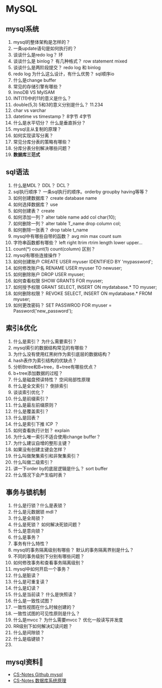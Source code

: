 # MySQL


## mysql系统

1. mysql的整体架构是怎样的？
2. 一条update语句是如何执行的？
3. 谈谈什么是redo log？ 环
4. 谈谈什么是 binlog？  有几种格式？ row statement mixed
5. 谈谈什么是两阶段提交？ redo log 和 binlog
6. redo log 为什么这么设计，有什么优势？ sql顺序io
7. 什么是change buffer
8. 常见的存储引擎有哪些？ 
9. InnoDB VS MyISAM
10. INT(11)中的11的意义是什么？
11. double(5,3) 5和3的意义分别是什么？ 11.234
12. char vs varchar
13. datetime vs timestamp？     8字节 4字节
14. 什么是水平切分？ 什么是垂直拆分？
15. mysql主从复制的原理？
16. 如何实现读写分离？
17. 常见分库分表的策略有哪些？
18. 分库分表分别解决哪些问题？
19. **数据库三范式**


## sql语法

1. 什么是MDL？ DDL？ DCL？
2. sql执行顺序？ 一条sql执行的顺序。orderby groupby having等等？
3. 如何创建数据库？ create database name
4. 如何选择数据库？ use
5. 如何创建表？ create
6. 如何添加一列？ alter table name add col char(10);
7. 如何删除一列？ alter table T_name drop column col;
8. 如何删除一张表？ drop table t_name
9. mysql中有哪些自带的函数？ avg min max count sum
10. 字符串函数都有哪些？ left right ltrim rtrim length lower upper...
11. count(*) count(1) count(column) 区别？
12. mysql有哪些连接操作？ 
13. 如何创建账户 CREATE USER myuser IDENTIFIED BY 'mypassword';
14. 如何修改账户名 RENAME USER myuser TO newuser;
15. 如何删除账户 DROP USER myuser;
16. 如何查看权限 SHOW GRANTS FOR myuser;
17. 如何授予权限  GRANT SELECT, INSERT ON mydatabase.* TO myuser;
18. 如何删除权限？ REVOKE SELECT, INSERT ON mydatabase.* FROM myuser;
19. 如何更改密码？ SET PASSWROD FOR myuser = Password('new_password');




## 索引&优化

1.  什么是索引？ 为什么需要索引？
2.  mysql索引的数据结构常见的有哪些？
3.  为什么没有使用红黑树作为索引底层的数据结构？
4.  hash表作为索引结构的优缺点？
5.  分析Btree和B+tree，B+tree有哪些优点？
6.  b+tree添加数据的过程？
7.  什么是磁盘预读特性？ 空间局部性原理
8.  什么是全文索引？ 倒排索引
9.  谈谈索引优化？
10. 什么是前缀索引？ 
11. 什么是最左前缀原则？
12. 什么是覆盖索引？
13. 什么是回表？
14. 什么是索引下推 ICP ？
15. 如何查看执行计划？ explain
16. 为什么唯一索引不适合使用change buffer？
17. 为什么建议自增的整形主键？
18. 如果没有创建主键会怎样？
19. 什么叫做聚集索引和非聚集索引？
20. 什么叫做二级索引？
21. 讲一下order by的底层逻辑是什么？ sort buffer
22. 什么情况下会产生临时表？


## 事务与锁机制

1. 什么是行锁？什么是表锁？
2. 什么是元数据锁 mdl？
3. 什么是全局锁？
4. 什么是死锁？ 如何解决死锁问题？
5. 什么是意向锁？
6. 什么是事务？
7. 事务有什么特性？
8. mysql的事务隔离级别有哪些？ 默认的事务隔离界别是什么？
9. 不同的事务级别下分别有哪些问题？
10. 如何修改事务和查看事务隔离级别？
11. mysql中如何开启一个事务？
12. 什么是脏读？
13. 什么是可重复读？
14. 什么是幻读？
15. 什么是当前读？ 什么是快照读？
16. 什么是一致性试图？
17. 一致性视图在什么时候创建的？
18. 一致性试图的可见性原则是什么？
19. 什么是mvcc？ 为什么需要mvcc？ 优化一般读写并发度
20. RR级别下如何解决幻读问题？
21. 什么是间隙锁？
22. 什么是临键锁？
23. 



## mysql资料💾
- [CS-Notes Github mysql](https://github.com/CyC2018/CS-Notes/blob/master/notes/MySQL.md)
- [CS-Notes 数据库系统原理](https://github.com/CyC2018/CS-Notes/blob/master/notes/%E6%95%B0%E6%8D%AE%E5%BA%93%E7%B3%BB%E7%BB%9F%E5%8E%9F%E7%90%86.md)
